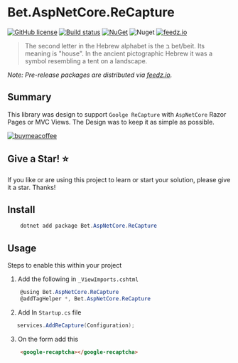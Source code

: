 ﻿# Bet.AspNetCore.ReCapture

[![GitHub license](https://img.shields.io/badge/license-MIT-blue.svg?style=flat-square)](https://raw.githubusercontent.com/kdcllc/Bet.AspNetCore/master/LICENSE)
[![Build status](https://ci.appveyor.com/api/projects/status/fo9rakj7s7uhs3ij?svg=true)](https://ci.appveyor.com/project/kdcllc/bet-aspnetcore)
[![NuGet](https://img.shields.io/nuget/v/Bet.AspNetCore.ReCapture.svg)](https://www.nuget.org/packages?q=Bet.AspNetCore.ReCapture)
![Nuget](https://img.shields.io/nuget/dt/Bet.AspNetCore.ReCapture)
[![feedz.io](https://img.shields.io/badge/endpoint.svg?url=https://f.feedz.io/kdcllc/bet-aspnetcore/shield/Bet.AspNetCore.ReCapture/latest)](https://f.feedz.io/kdcllc/bet-aspnetcore/packages/Bet.AspNetCore.ReCapture/latest/download)

> The second letter in the Hebrew alphabet is the ב bet/beit. Its meaning is "house". In the ancient pictographic Hebrew it was a symbol resembling a tent on a landscape.

*Note: Pre-release packages are distributed via [feedz.io](https://f.feedz.io/kdcllc/bet-aspnetcore/nuget/index.json).*

## Summary

This library was design to support `Goolge ReCapture` with `AspNetCore` Razor Pages or MVC Views. The Design was to keep it as simple as possible.

[![buymeacoffee](https://www.buymeacoffee.com/assets/img/custom_images/orange_img.png)](https://www.buymeacoffee.com/vyve0og)

## Give a Star! :star:

If you like or are using this project to learn or start your solution, please give it a star. Thanks!

## Install

```csharp
    dotnet add package Bet.AspNetCore.ReCapture
```

## Usage

Steps to enable this within your project

1. Add the following in `_ViewImports.cshtml`

```csharp
    @using Bet.AspNetCore.ReCapture
    @addTagHelper *, Bet.AspNetCore.ReCapture
```

2. Add In `Startup.cs` file

```csharp
   services.AddReCapture(Configuration);
```

3. On the form add this

```html
    <google-recaptcha></google-recaptcha>
```
